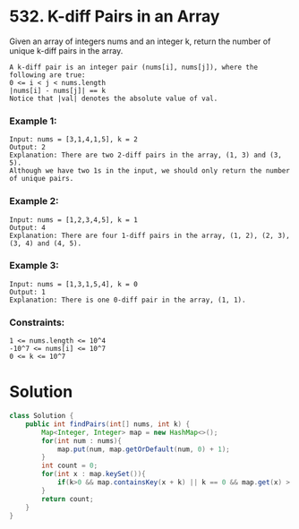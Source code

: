 # 532. K-diff Pairs in an Array
Given an array of integers nums and an integer k, return the number of unique k-diff pairs in the array.

```
A k-diff pair is an integer pair (nums[i], nums[j]), where the following are true:
0 <= i < j < nums.length
|nums[i] - nums[j]| == k
Notice that |val| denotes the absolute value of val.
```
 

### Example 1:
```
Input: nums = [3,1,4,1,5], k = 2
Output: 2
Explanation: There are two 2-diff pairs in the array, (1, 3) and (3, 5).
Although we have two 1s in the input, we should only return the number of unique pairs.
```
### Example 2:
```
Input: nums = [1,2,3,4,5], k = 1
Output: 4
Explanation: There are four 1-diff pairs in the array, (1, 2), (2, 3), (3, 4) and (4, 5).
```
### Example 3:
```
Input: nums = [1,3,1,5,4], k = 0
Output: 1
Explanation: There is one 0-diff pair in the array, (1, 1).
``` 

### Constraints:
```
1 <= nums.length <= 10^4
-10^7 <= nums[i] <= 10^7
0 <= k <= 10^7
```
# Solution 
```java
class Solution {
    public int findPairs(int[] nums, int k) {
        Map<Integer, Integer> map = new HashMap<>();
        for(int num : nums){
            map.put(num, map.getOrDefault(num, 0) + 1);
        }
        int count = 0;
        for(int x : map.keySet()){
            if(k>0 && map.containsKey(x + k) || k == 0 && map.get(x) > 1) count++;
        }
        return count;
    }
}
```

